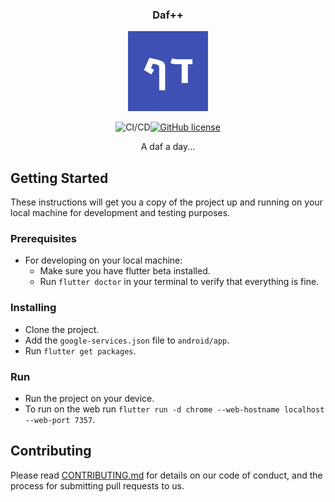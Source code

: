 <div align="center">

<h3>Daf++</h3>

![Daf++](/assets/icon/logo.png)

![CI/CD](https://github.com/capslock-bmdc/daf_plus_plus/workflows/CI/CD/badge.svg)[![GitHub license](https://img.shields.io/github/license/capslock-bmdc/daf_plus_plus)](https://github.com/capslock-bmdc/daf_plus_plus/blob/develop/LICENSE)

A daf a day...

</div>

## Getting Started

These instructions will get you a copy of the project up and running on your local machine for development and testing purposes.

### Prerequisites

* For developing on your local machine:
  * Make sure you have flutter beta installed.
  * Run `flutter doctor` in your terminal to verify that everything is fine.
<!-- * Using the `Dockerfile`:
  * If you are fimiliar with docker, I suggest to checkout dockers documentation on how to install and get started.
  *  -->

### Installing

* Clone the project.
* Add the `google-services.json` file to `android/app`.
* Run `flutter get packages`.

### Run

* Run the project on your device.
* To run on the web run `flutter run -d chrome --web-hostname localhost --web-port 7357`.

## Contributing

Please read [CONTRIBUTING.md](CONTRIBUTING.md) for details on our code of conduct, and the process for submitting pull requests to us.
